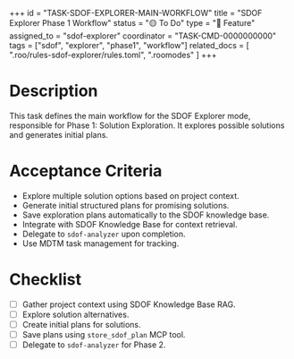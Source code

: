 +++
id = "TASK-SDOF-EXPLORER-MAIN-WORKFLOW"
title = "SDOF Explorer Phase 1 Workflow"
status = "🟡 To Do"
type = "🌟 Feature"
assigned_to = "sdof-explorer"
coordinator = "TASK-CMD-0000000000"
tags = ["sdof", "explorer", "phase1", "workflow"]
related_docs = [
  ".roo/rules-sdof-explorer/rules.toml",
  ".roomodes"
]
+++

# Description

This task defines the main workflow for the SDOF Explorer mode, responsible for Phase 1: Solution Exploration. It explores possible solutions and generates initial plans.

# Acceptance Criteria

- Explore multiple solution options based on project context.
- Generate initial structured plans for promising solutions.
- Save exploration plans automatically to the SDOF knowledge base.
- Integrate with SDOF Knowledge Base for context retrieval.
- Delegate to `sdof-analyzer` upon completion.
- Use MDTM task management for tracking.

# Checklist

- [ ] Gather project context using SDOF Knowledge Base RAG.
- [ ] Explore solution alternatives.
- [ ] Create initial plans for solutions.
- [ ] Save plans using `store_sdof_plan` MCP tool.
- [ ] Delegate to `sdof-analyzer` for Phase 2.